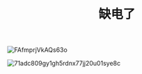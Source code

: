 ﻿---
layout: post
title:  "缺电了"
image: assets/images/20200814_IMG_7240.JPG
categories: [ Lifestyle ]
tags: [ GitHub ]
rating: 4.5
---

![FAfmprjVkAQs63o](https://user-images.githubusercontent.com/2377148/186891506-86c2a21e-f2d5-4640-99ad-6f8162d752af.png)

![71adc809gy1gh5rdnx77jj20u01sye8c](https://user-images.githubusercontent.com/2377148/187004910-44714c9d-4963-4c16-8706-3c8b715345d1.jpg)
